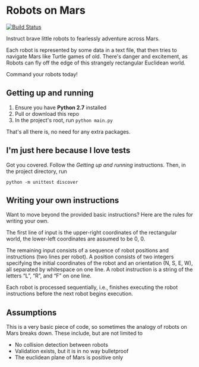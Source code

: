 # Robots on Mars
[![Build Status](https://travis-ci.org/MarcelCutts/robotsonmars.svg?branch=master)](https://travis-ci.org/MarcelCutts/robotsonmars)

Instruct brave little robots to fearlessly adventure across Mars.

Each robot is represented by some data in a text file, that then tries to navigate Mars like Turtle games of old. There's danger and excitement, as Robots can fly off the edge of this strangely rectangular Euclidean world.

Command your robots today!

## Getting up and running

1. Ensure you have **Python 2.7** installed
2. Pull or download this repo
3. In the project's root, run `python main.py`

That's all there is, no need for any extra packages.

## I'm just here because I love tests

Got you covered. Follow the _Getting up and running_ instructions. Then, in the project directory, run

```python -m unittest discover```

## Writing your own instructions

Want to move beyond the provided basic instructions? Here are the rules for writing your own.

The first line of input is the upper-right coordinates of the rectangular world, the lower-left coordinates are assumed to be 0, 0.

The remaining input consists of a sequence of robot positions and instructions (two lines per robot). A position consists of two integers specifying the initial coordinates of the robot and an orientation (N, S, E, W), all separated by whitespace on one line. A robot instruction is a string of the letters “L”, “R”, and “F” on one line.

Each robot is processed sequentially, i.e., finishes executing the robot instructions before the next robot begins execution.

## Assumptions
This is a very basic piece of code, so sometimes the analogy of robots on Mars breaks down. These include, but are not limited to
+ No collision detection between robots
+ Validation exists, but it is in no way bulletproof
+ The euclidean plane of Mars is positive only
